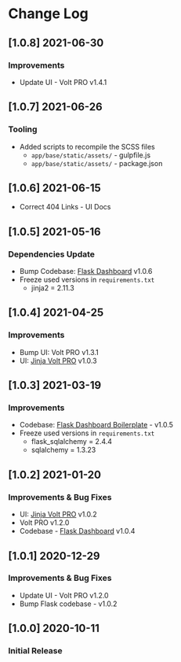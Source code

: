 # Change Log

## [1.0.8] 2021-06-30
### Improvements 

- Update UI - Volt PRO v1.4.1

## [1.0.7] 2021-06-26
### Tooling

- Added scripts to recompile the SCSS files
    - `app/base/static/assets/` - gulpfile.js
    - `app/base/static/assets/` - package.json

## [1.0.6] 2021-06-15

- Correct 404 Links - UI Docs 

## [1.0.5] 2021-05-16
### Dependencies Update

- Bump Codebase: [Flask Dashboard](https://github.com/app-generator/boilerplate-code-flask-dashboard) v1.0.6
- Freeze used versions in `requirements.txt`
    - jinja2 = 2.11.3

## [1.0.4] 2021-04-25
### Improvements

- Bump UI: Volt PRO v1.3.1
- UI: [Jinja Volt PRO](https://github.com/app-generator/jinja-template-volt-pro/releases) v1.0.3

## [1.0.3] 2021-03-19
### Improvements

- Codebase: [Flask Dashboard Boilerplate](https://github.com/app-generator/boilerplate-code-flask-dashboard/releases) - v1.0.5
- Freeze used versions in `requirements.txt`
    - flask_sqlalchemy = 2.4.4
    - sqlalchemy = 1.3.23

## [1.0.2] 2021-01-20
### Improvements & Bug Fixes

- UI: [Jinja Volt PRO](https://github.com/app-generator/jinja-template-volt-pro/releases) v1.0.2
- Volt PRO v1.2.0
- Codebase - [Flask Dashboard](https://github.com/app-generator/boilerplate-code-flask-dashboard/releases) v1.0.4

## [1.0.1] 2020-12-29
### Improvements & Bug Fixes

- Update UI - Volt PRO v1.2.0
- Bump Flask codebase - v1.0.2

## [1.0.0] 2020-10-11
### Initial Release
